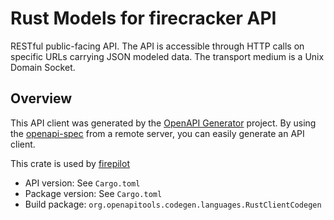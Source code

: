 # Rust Models for firecracker API

RESTful public-facing API. The API is accessible through HTTP calls on specific
URLs carrying JSON modeled data. The transport medium is a Unix Domain Socket.

## Overview

This API client was generated by the [OpenAPI
Generator](https://openapi-generator.tech) project.  By using the
[openapi-spec](https://openapis.org) from a remote server, you can easily
generate an API client.

This crate is used by [firepilot](firepilot)

- API version: See `Cargo.toml`
- Package version: See `Cargo.toml`
- Build package: `org.openapitools.codegen.languages.RustClientCodegen`



[firepilot]: https://github.com/rik-org/firepilot
